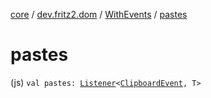 [core](../../index.md) / [dev.fritz2.dom](../index.md) / [WithEvents](index.md) / [pastes](./pastes.md)

# pastes

(js) `val pastes: `[`Listener`](../-listener/index.md)`<`[`ClipboardEvent`](https://kotlinlang.org/api/latest/jvm/stdlib/org.w3c.dom.clipboard/-clipboard-event/index.html)`, T>`